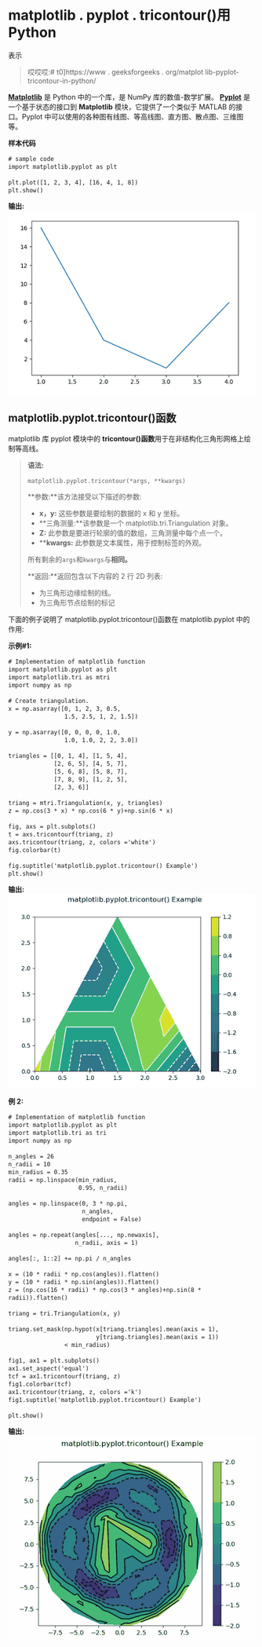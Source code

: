 # matplotlib . pyplot . tricontour()用 Python

表示

> 哎哎哎:# t0]https://www . geeksforgeeks . org/matplot lib-pyplot-tricontour-in-python/

**[Matplotlib](https://www.geeksforgeeks.org/python-introduction-matplotlib/)** 是 Python 中的一个库，是 NumPy 库的数值-数学扩展。 **[Pyplot](https://www.geeksforgeeks.org/pyplot-in-matplotlib/)** 是一个基于状态的接口到 **Matplotlib** 模块，它提供了一个类似于 MATLAB 的接口。Pyplot 中可以使用的各种图有线图、等高线图、直方图、散点图、三维图等。

**样本代码**

```
# sample code
import matplotlib.pyplot as plt 

plt.plot([1, 2, 3, 4], [16, 4, 1, 8]) 
plt.show() 
```

**输出:**
![](img/318b2f71555c93680d9f59450380bc8c.png)

## matplotlib.pyplot.tricontour()函数

matplotlib 库 pyplot 模块中的 **tricontour()函数**用于在非结构化三角形网格上绘制等高线。

> **语法:**
> 
> ```
> matplotlib.pyplot.tricontour(*args, **kwargs)
> 
> ```
> 
> **参数:**该方法接受以下描述的参数:
> 
> *   **x，y:** 这些参数是要绘制的数据的 x 和 y 坐标。
> *   **三角测量:**该参数是一个 matplotlib.tri.Triangulation 对象。
> *   **Z:** 此参数是要进行轮廓的值的数组，三角测量中每个点一个。
> *   ****kwargs:** 此参数是文本属性，用于控制标签的外观。
> 
> 所有剩余的`args`和`kwargs`与**相同。**
> 
> **返回:**返回包含以下内容的 2 行 2D 列表:
> 
> *   为三角形边缘绘制的线。
> *   为三角形节点绘制的标记

下面的例子说明了 matplotlib.pyplot.tricontour()函数在 matplotlib.pyplot 中的作用:

**示例#1:**

```
# Implementation of matplotlib function
import matplotlib.pyplot as plt
import matplotlib.tri as mtri
import numpy as np

# Create triangulation.
x = np.asarray([0, 1, 2, 3, 0.5,
                1.5, 2.5, 1, 2, 1.5])

y = np.asarray([0, 0, 0, 0, 1.0, 
                1.0, 1.0, 2, 2, 3.0])

triangles = [[0, 1, 4], [1, 5, 4],
             [2, 6, 5], [4, 5, 7],
             [5, 6, 8], [5, 8, 7],
             [7, 8, 9], [1, 2, 5], 
             [2, 3, 6]]

triang = mtri.Triangulation(x, y, triangles)
z = np.cos(3 * x) * np.cos(6 * y)+np.sin(6 * x)

fig, axs = plt.subplots()
t = axs.tricontourf(triang, z)
axs.tricontour(triang, z, colors ='white')
fig.colorbar(t)

fig.suptitle('matplotlib.pyplot.tricontour() Example') 
plt.show()
```

**输出:**
![](img/ecf504e2ba40bd2a3349ee8a59845885.png)

**例 2:**

```
# Implementation of matplotlib function
import matplotlib.pyplot as plt
import matplotlib.tri as tri
import numpy as np

n_angles = 26
n_radii = 10
min_radius = 0.35
radii = np.linspace(min_radius, 
                    0.95, n_radii)

angles = np.linspace(0, 3 * np.pi,
                     n_angles, 
                     endpoint = False)

angles = np.repeat(angles[..., np.newaxis],
                   n_radii, axis = 1)

angles[:, 1::2] += np.pi / n_angles

x = (10 * radii * np.cos(angles)).flatten()
y = (10 * radii * np.sin(angles)).flatten()
z = (np.cos(16 * radii) * np.cos(3 * angles)+np.sin(8 * radii)).flatten()

triang = tri.Triangulation(x, y)

triang.set_mask(np.hypot(x[triang.triangles].mean(axis = 1),
                         y[triang.triangles].mean(axis = 1))
                < min_radius)

fig1, ax1 = plt.subplots()
ax1.set_aspect('equal')
tcf = ax1.tricontourf(triang, z)
fig1.colorbar(tcf)
ax1.tricontour(triang, z, colors ='k')
fig1.suptitle('matplotlib.pyplot.tricontour() Example') 

plt.show()
```

**输出:**
![](img/ad33f9ff9fd670fcc3fd95e15940ec4e.png)